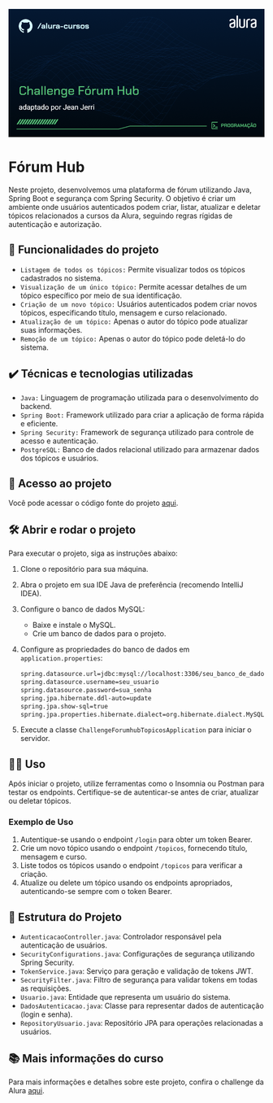![Thumbnail Challenge Fórum Hub](./img/Programação-Challenge%20Fórum%20Hub.png)

# Fórum Hub

Neste projeto, desenvolvemos uma plataforma de fórum utilizando Java, Spring Boot e segurança com Spring Security. O objetivo é criar um ambiente onde usuários autenticados podem criar, listar, atualizar e deletar tópicos relacionados a cursos da Alura, seguindo regras rígidas de autenticação e autorização.

## 🔨 Funcionalidades do projeto

- `Listagem de todos os tópicos:` Permite visualizar todos os tópicos cadastrados no sistema.
- `Visualização de um único tópico:` Permite acessar detalhes de um tópico específico por meio de sua identificação.
- `Criação de um novo tópico:` Usuários autenticados podem criar novos tópicos, especificando título, mensagem e curso relacionado.
- `Atualização de um tópico:` Apenas o autor do tópico pode atualizar suas informações.
- `Remoção de um tópico:` Apenas o autor do tópico pode deletá-lo do sistema.

## ✔️ Técnicas e tecnologias utilizadas

- `Java:` Linguagem de programação utilizada para o desenvolvimento do backend.
- `Spring Boot:` Framework utilizado para criar a aplicação de forma rápida e eficiente.
- `Spring Security:` Framework de segurança utilizado para controle de acesso e autenticação.
- `PostgreSQL:` Banco de dados relacional utilizado para armazenar dados dos tópicos e usuários.

## 📁 Acesso ao projeto

Você pode acessar o código fonte do projeto [aqui](./src/main).

## 🛠️ Abrir e rodar o projeto

Para executar o projeto, siga as instruções abaixo:

1. Clone o repositório para sua máquina.
2. Abra o projeto em sua IDE Java de preferência (recomendo IntelliJ IDEA).
3. Configure o banco de dados MySQL:
   - Baixe e instale o MySQL.
   - Crie um banco de dados para o projeto.
4. Configure as propriedades do banco de dados em `application.properties`:

    ```properties
    spring.datasource.url=jdbc:mysql://localhost:3306/seu_banco_de_dados
    spring.datasource.username=seu_usuario
    spring.datasource.password=sua_senha
    spring.jpa.hibernate.ddl-auto=update
    spring.jpa.show-sql=true
    spring.jpa.properties.hibernate.dialect=org.hibernate.dialect.MySQL5Dialect
    ```
5. Execute a classe `ChallengeForumhubTopicosApplication` para iniciar o servidor.

## 👩‍💻 Uso

Após iniciar o projeto, utilize ferramentas como o Insomnia ou Postman para testar os endpoints. Certifique-se de autenticar-se antes de criar, atualizar ou deletar tópicos.

### Exemplo de Uso

1. Autentique-se usando o endpoint `/login` para obter um token Bearer.
2. Crie um novo tópico usando o endpoint `/topicos`, fornecendo título, mensagem e curso.
3. Liste todos os tópicos usando o endpoint `/topicos` para verificar a criação.
4. Atualize ou delete um tópico usando os endpoints apropriados, autenticando-se sempre com o token Bearer.

## 🤖 Estrutura do Projeto

- `AutenticacaoController.java`: Controlador responsável pela autenticação de usuários.
- `SecurityConfigurations.java`: Configurações de segurança utilizando Spring Security.
- `TokenService.java`: Serviço para geração e validação de tokens JWT.
- `SecurityFilter.java`: Filtro de segurança para validar tokens em todas as requisições.
- `Usuario.java`: Entidade que representa um usuário do sistema.
- `DadosAutenticacao.java`: Classe para representar dados de autenticação (login e senha).
- `RepositoryUsuario.java`: Repositório JPA para operações relacionadas a usuários.

## 📚 Mais informações do curso

Para mais informações e detalhes sobre este projeto, confira o challenge da Alura [aqui](https://cursos.alura.com.br/course/spring-framework-challenge-forum-hub).